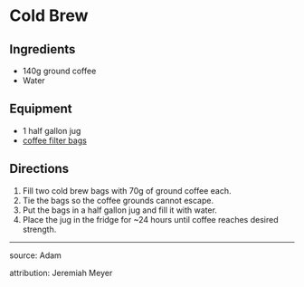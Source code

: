 # Cold Brew

## Ingredients

- 140g ground coffee
- Water

## Equipment

- 1 half gallon jug
- [coffee filter bags](https://www.amazon.com/Mess-Cold-Brew-Coffee-Filters/dp/B09VL5CK5J?dib=eyJ2IjoiMSJ9.FeWnfIXA2J17dnst4HJPD25pdKncL9dBYWYSqZDSYfdPrw_tomZg_axSWnDzMdzE2xE9H5RzpA8TCR5ZNnJZ4fZ58-EC3UKtQ8CmX7YVIsruqUI7nl8m5an3queH0yNltZEGJJOyzRZsvhiJIEJ4IEiyf9dq_hRvocoOFMcdxln5KX18cbmmQpKFnI-VDZy6T2_beR8FwHywe2XDusch_7iJT_5A8oDMlW7vBs974W7TEHnhZyWLoMyU3h-CnwYTDKnn9MUxZz-WJGp3FBay7mxsDTmFp0egPwmw48ju-C8.cIM9mKQyZEEtR5bH-H2_O-nqA3-l9A6EHil-thL-j_c&dib_tag=se&keywords=coffee+filter+bags&qid=1731200818&sr=8-12)

## Directions

1. Fill two cold brew bags with 70g of ground coffee each.
2. Tie the bags so the coffee grounds cannot escape.
3. Put the bags in a half gallon jug and fill it with water.
4. Place the jug in the fridge for ~24 hours until coffee reaches desired strength.

---

source: Adam 

attribution: Jeremiah Meyer